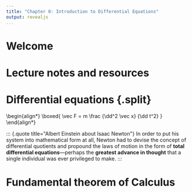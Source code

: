 ```yaml
---
title: "Chapter 0: Introduction to Differential Equations"
output: revealjs
...
```


# Welcome

# Lecture notes and resources

# Differential equations {.split}

\begin{align*}
\boxed{
\vec F = m \frac {\dd^2 \vec x} {\dd t^2}
}
\end{align*}

::: {.quote title="Albert Einstein about Isaac Newton"}
In order to put his system into mathematical form at all,
Newton had to devise the concept of differential quotients and
propound the laws of motion in the form of **total differential 
equations**—perhaps the **greatest advance in thought** that a
single individual was ever privileged to make.
:::

# Fundamental theorem of Calculus
